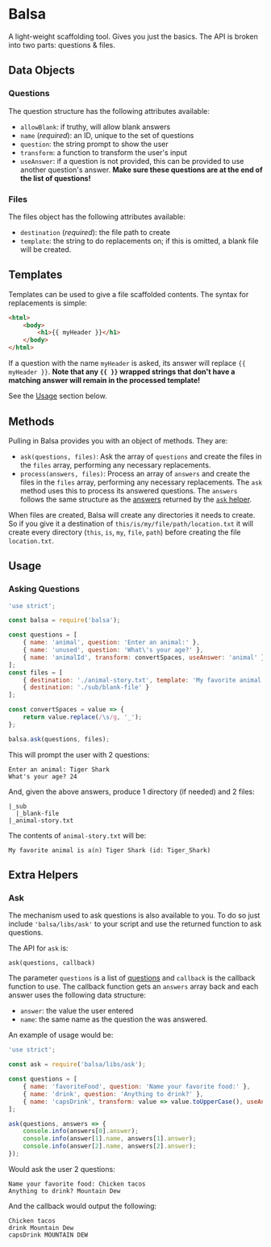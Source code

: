 # Balsa

A light-weight scaffolding tool. Gives you just the basics. The API is broken into two parts: questions & files.

## Data Objects

### Questions <a name="questions"></a>

The question structure has the following attributes available:

- `allowBlank`: if truthy, will allow blank answers
- `name` (_required_): an ID, unique to the set of questions
- `question`: the string prompt to show the user
- `transform`: a function to transform the user's input
- `useAnswer`: if a question is not provided, this can be provided to use another question's answer. **Make sure
these questions are at the end of the list of questions!**

### Files

The files object has the following attributes available:

- `destination` (_required_): the file path to create
- `template`: the string to do replacements on; if this is omitted, a blank file will be created.

## Templates

Templates can be used to give a file scaffolded contents. The syntax for replacements is simple:

```html
<html>
    <body>
        <h1>{{ myHeader }}</h1>
    </body>
</html>
```

If a question with the name `myHeader` is asked, its answer will replace `{{ myHeader }}`. **Note that any `{{ }}` wrapped
strings that don't have a matching answer will remain in the processed template!**

See the [Usage](#usage) section below.

## Methods

Pulling in Balsa provides you with an object of methods. They are:

- `ask(questions, files)`: Ask the array of `questions` and create the files in the `files` array, performing
any necessary replacements.
- `process(answers, files)`: Process an array of `answers` and create the files in the `files` array,
performing any necessary replacements. The `ask` method uses this to process its answered questions.
The `answers` follows the same structure as the [answers](#answers) returned by the [`ask` helper](#ask).

When files are created, Balsa will create any directories it needs to create. So if you give it a destination of
`this/is/my/file/path/location.txt` it will create every directory (`this`, `is`, `my`, `file`, `path`) before
creating the file `location.txt`.

## <a name="usage"></a>Usage

### Asking Questions
```javascript
'use strict';

const balsa = require('balsa');

const questions = [
    { name: 'animal', question: 'Enter an animal:' },
    { name: 'unused', question: 'What\'s your age?' },
    { name: 'animalId', transform: convertSpaces, useAnswer: 'animal' }
];
const files = [
    { destination: './animal-story.txt', template: 'My favorite animal is a(n) {{ animal }} (id: {{ animalId }})' },
    { destination: './sub/blank-file' }
];

const convertSpaces = value => {
    return value.replace(/\s/g, '_');
};

balsa.ask(questions, files);
```
This will prompt the user with 2 questions:

```
Enter an animal: Tiger Shark
What's your age? 24
```

And, given the above answers, produce 1 directory (if needed) and 2 files:

```
|_sub
  |_blank-file
|_animal-story.txt
```

The contents of `animal-story.txt` will be:

```
My favorite animal is a(n) Tiger Shark (id: Tiger_Shark)
```

## Extra Helpers

### Ask <a name="ask"></a>

The mechanism used to ask questions is also available to you. To do so just include `'balsa/libs/ask'` to your script
and use the returned function to ask questions.

The API for `ask` is:

`ask(questions, callback)`

The parameter `questions` is a list of [questions](#questions) and `callback` is the callback function to use. The
callback function gets an `answers` array back and each answer uses the following data structure:

<a name="answers"></a>
- `answer`: the value the user entered
- `name`: the same name as the question the was answered.

An example of usage would be:

```javascript
'use strict';

const ask = require('balsa/libs/ask');

const questions = [
    { name: 'favoriteFood', question: 'Name your favorite food:' },
    { name: 'drink', question: 'Anything to drink?' },
    { name: 'capsDrink', transform: value => value.toUpperCase(), useAnswer: 'drink' }
];

ask(questions, answers => {
    console.info(answers[0].answer);
    console.info(answer[1].name, answers[1].answer);
    console.info(answer[2].name, answers[2].answer);
});
```

Would ask the user 2 questions:

```
Name your favorite food: Chicken tacos
Anything to drink? Mountain Dew
```

And the callback would output the following:

```
Chicken tacos
drink Mountain Dew
capsDrink MOUNTAIN DEW
```